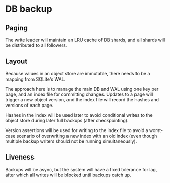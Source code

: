 # DB backup

## Paging

The write leader will maintain an LRU cache of DB shards, and all shards will be distributed to all followers.

## Layout

Because values in an object store are immutable, there needs to be a mapping from SQLite's WAL.

The approach here is to manage the main DB and WAL using one key per page, and an index file for committing changes. Updates to a page will trigger a new object version, and the index file will record the hashes and versions of each page.

Hashes in the index will be used later to avoid conditional writes to the object store during later full backups (after checkpointing).

Version assertions will be used for writing to the index file to avoid a worst-case scenario of overwriting a new index with an old index (even though multiple backup writers should not be running simultaneously).

## Liveness

Backups will be async, but the system will have a fixed tolerance for lag, after which all writes will be blocked until backups catch up.
